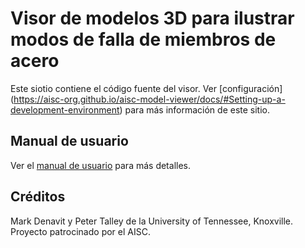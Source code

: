 Visor de modelos 3D para ilustrar modos de falla de miembros de acero
=========================================================================

Este siotio contiene el código fuente del visor. 
Ver [configuración]
(https://aisc-org.github.io/aisc-model-viewer/docs/#Setting-up-a-development-environment)
para más información de este sitio.


Manual de usuario
------------

Ver el [manual de usuario](https://aisc-org.github.io/aisc-model-viewer/docs/#Getting-started) para más detalles.


Créditos
------------

Mark Denavit y Peter Talley de la University of Tennessee, Knoxville. 
Proyecto patrocinado por el AISC.
